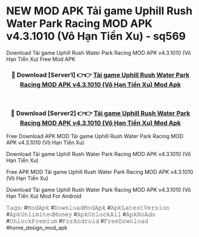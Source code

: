 # NEW MOD APK Tải game Uphill Rush Water Park Racing MOD APK v4.3.1010 (Vô Hạn Tiền Xu) - sq569
Download Tải game Uphill Rush Water Park Racing MOD APK v4.3.1010 (Vô Hạn Tiền Xu) Free Mod APK

<div align="center">
<h3>🔴 Download [Server1] 👉👉 <a href="https://apk-comot.site?title=Tải_game_Uphill_Rush_Water_Park_Racing_MOD_APK_v4.3.1010_(Vô_Hạn_Tiền_Xu)">Tải game Uphill Rush Water Park Racing MOD APK v4.3.1010 (Vô Hạn Tiền Xu) Mod Apk</a></h3><br>

<h3>🔴 Download [Server2] 👉👉 <a href="https://apk-comot.site?title=Tải_game_Uphill_Rush_Water_Park_Racing_MOD_APK_v4.3.1010_(Vô_Hạn_Tiền_Xu)">Tải game Uphill Rush Water Park Racing MOD APK v4.3.1010 (Vô Hạn Tiền Xu) Mod Apk</a></h3>
</div>


Free Download APK MOD Tải game Uphill Rush Water Park Racing MOD APK v4.3.1010 (Vô Hạn Tiền Xu)

Download Tải game Uphill Rush Water Park Racing MOD APK v4.3.1010 (Vô Hạn Tiền Xu) 

Free APK MOD Tải game Uphill Rush Water Park Racing MOD APK v4.3.1010 (Vô Hạn Tiền Xu) 

Download Tải game Uphill Rush Water Park Racing MOD APK v4.3.1010 (Vô Hạn Tiền Xu) Mod For Android

𝚃𝚊𝚐𝚜: #𝙼𝚘𝚍𝙰𝚙𝚔 #𝙳𝚘𝚠𝚗𝚕𝚘𝚊𝚍𝙼𝚘𝚍𝙰𝚙𝚔 #𝙰𝚙𝚔𝙻𝚊𝚝𝚎𝚜𝚝𝚅𝚎𝚛𝚜𝚒𝚘𝚗 #𝙰𝚙𝚔𝚄𝚗𝚕𝚒𝚖𝚒𝚝𝚎𝚍𝙼𝚘𝚗𝚎𝚢 #𝙰𝚙𝚔𝚄𝚗𝚕𝚘𝚌𝚔𝙰𝚕𝚕 #𝙰𝚙𝚔𝙽𝚘𝙰𝚍𝚜 #𝚄𝚗𝚕𝚘𝚌𝚔𝙿𝚛𝚎𝚖𝚒𝚞𝚖 #𝙵𝚘𝚛𝙰𝚗𝚍𝚛𝚘𝚒𝚍 #𝙵𝚛𝚎𝚎𝙳𝚘𝚠𝚗𝚕𝚘𝚊𝚍 #home_design_mod_apk